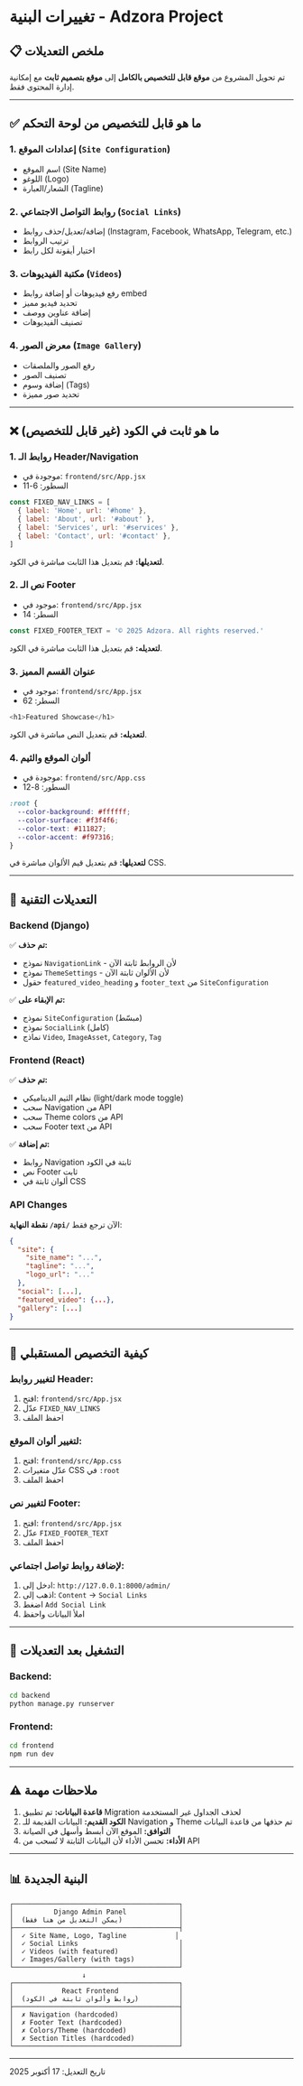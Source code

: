 # تغييرات البنية - Adzora Project

## 📋 ملخص التعديلات

تم تحويل المشروع من **موقع قابل للتخصيص بالكامل** إلى **موقع بتصميم ثابت** مع إمكانية إدارة المحتوى فقط.

---

## ✅ ما هو قابل للتخصيص من لوحة التحكم

### 1. **إعدادات الموقع** (`Site Configuration`)
- اسم الموقع (Site Name)
- اللوغو (Logo)
- الشعار/العبارة (Tagline)

### 2. **روابط التواصل الاجتماعي** (`Social Links`)
- إضافة/تعديل/حذف روابط (Instagram, Facebook, WhatsApp, Telegram, etc.)
- ترتيب الروابط
- اختيار أيقونة لكل رابط

### 3. **مكتبة الفيديوهات** (`Videos`)
- رفع فيديوهات أو إضافة روابط embed
- تحديد فيديو مميز
- إضافة عناوين ووصف
- تصنيف الفيديوهات

### 4. **معرض الصور** (`Image Gallery`)
- رفع الصور والملصقات
- تصنيف الصور
- إضافة وسوم (Tags)
- تحديد صور مميزة

---

## ❌ ما هو ثابت في الكود (غير قابل للتخصيص)

### 1. **روابط الـ Header/Navigation**
- موجودة في: `frontend/src/App.jsx`
- السطور: 6-11
```javascript
const FIXED_NAV_LINKS = [
  { label: 'Home', url: '#home' },
  { label: 'About', url: '#about' },
  { label: 'Services', url: '#services' },
  { label: 'Contact', url: '#contact' },
]
```

**لتعديلها:** قم بتعديل هذا الثابت مباشرة في الكود.

### 2. **نص الـ Footer**
- موجود في: `frontend/src/App.jsx`
- السطر: 14
```javascript
const FIXED_FOOTER_TEXT = '© 2025 Adzora. All rights reserved.'
```

**لتعديله:** قم بتعديل هذا الثابت مباشرة في الكود.

### 3. **عنوان القسم المميز**
- موجود في: `frontend/src/App.jsx`
- السطر: 62
```javascript
<h1>Featured Showcase</h1>
```

**لتعديله:** قم بتعديل النص مباشرة في الكود.

### 4. **ألوان الموقع والثيم**
- موجودة في: `frontend/src/App.css`
- السطور: 8-12
```css
:root {
  --color-background: #ffffff;
  --color-surface: #f3f4f6;
  --color-text: #111827;
  --color-accent: #f97316;
}
```

**لتعديلها:** قم بتعديل قيم الألوان مباشرة في CSS.

---

## 🔧 التعديلات التقنية

### Backend (Django)
✅ **تم حذف:**
- نموذج `NavigationLink` - لأن الروابط ثابتة الآن
- نموذج `ThemeSettings` - لأن الألوان ثابتة الآن
- حقول `featured_video_heading` و `footer_text` من `SiteConfiguration`

✅ **تم الإبقاء على:**
- نموذج `SiteConfiguration` (مبسّط)
- نموذج `SocialLink` (كامل)
- نماذج `Video`, `ImageAsset`, `Category`, `Tag`

### Frontend (React)
✅ **تم حذف:**
- نظام الثيم الديناميكي (light/dark mode toggle)
- سحب Navigation من API
- سحب Theme colors من API
- سحب Footer text من API

✅ **تم إضافة:**
- روابط Navigation ثابتة في الكود
- نص Footer ثابت
- ألوان ثابتة في CSS

### API Changes
**نقطة النهاية `/api/`** الآن ترجع فقط:
```json
{
  "site": {
    "site_name": "...",
    "tagline": "...",
    "logo_url": "..."
  },
  "social": [...],
  "featured_video": {...},
  "gallery": [...]
}
```

---

## 📝 كيفية التخصيص المستقبلي

### لتغيير روابط Header:
1. افتح: `frontend/src/App.jsx`
2. عدّل `FIXED_NAV_LINKS`
3. احفظ الملف

### لتغيير ألوان الموقع:
1. افتح: `frontend/src/App.css`
2. عدّل متغيرات CSS في `:root`
3. احفظ الملف

### لتغيير نص Footer:
1. افتح: `frontend/src/App.jsx`
2. عدّل `FIXED_FOOTER_TEXT`
3. احفظ الملف

### لإضافة روابط تواصل اجتماعي:
1. ادخل إلى: `http://127.0.0.1:8000/admin/`
2. اذهب إلى: `Content` → `Social Links`
3. اضغط `Add Social Link`
4. املأ البيانات واحفظ

---

## 🚀 التشغيل بعد التعديلات

### Backend:
```bash
cd backend
python manage.py runserver
```

### Frontend:
```bash
cd frontend
npm run dev
```

---

## ⚠️ ملاحظات مهمة

1. **قاعدة البيانات:** تم تطبيق Migration لحذف الجداول غير المستخدمة
2. **الكود القديم:** البيانات القديمة للـ Navigation و Theme تم حذفها من قاعدة البيانات
3. **التوافق:** الموقع الآن أبسط وأسهل في الصيانة
4. **الأداء:** تحسن الأداء لأن البيانات الثابتة لا تُسحب من API

---

## 📊 البنية الجديدة

```
┌─────────────────────────────────────────┐
│          Django Admin Panel             │
│  (يمكن التعديل من هنا فقط)              │
├─────────────────────────────────────────┤
│  ✓ Site Name, Logo, Tagline            │
│  ✓ Social Links                         │
│  ✓ Videos (with featured)               │
│  ✓ Images/Gallery (with tags)           │
└─────────────────────────────────────────┘
                  ↓
┌─────────────────────────────────────────┐
│            React Frontend               │
│  (روابط وألوان ثابتة في الكود)          │
├─────────────────────────────────────────┤
│  ✗ Navigation (hardcoded)               │
│  ✗ Footer Text (hardcoded)              │
│  ✗ Colors/Theme (hardcoded)             │
│  ✗ Section Titles (hardcoded)           │
└─────────────────────────────────────────┘
```

---

تاريخ التعديل: 17 أكتوبر 2025
